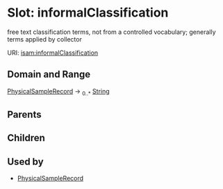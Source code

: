 
# Slot: informalClassification


free text classification terms, not from a controlled vocabulary; generally terms applied by collector

URI: [isam:informalClassification](http://resource.isamples.org/schema/informalClassification)


## Domain and Range

[PhysicalSampleRecord](PhysicalSampleRecord.md) &#8594;  <sub>0..\*</sub> [String](types/String.md)

## Parents


## Children


## Used by

 * [PhysicalSampleRecord](PhysicalSampleRecord.md)
